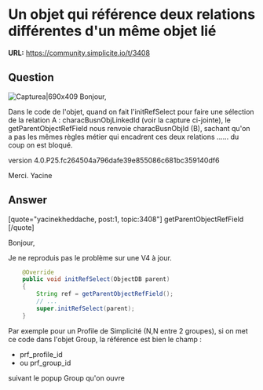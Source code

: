 # Un objet qui référence deux relations différentes d'un même objet lié

**URL:** https://community.simplicite.io/t/3408

## Question
![Capturea|690x409](upload://vhmAQZphUfTIxSHucLWs1zCOIU4.png)
Bonjour,

Dans le code de l'objet, quand on fait l'initRefSelect pour faire une sélection de la relation A : characBusnObjLinkedId (voir la capture ci-jointe), le getParentObjectRefField nous renvoie characBusnObjId (B), sachant qu'on a pas les mêmes règles métier qui encadrent ces deux relations ...... du coup on est bloqué.

version 4.0.P25.fc264504a796dafe39e855086c681bc359140df6

Merci.
Yacine

## Answer
[quote="yacinekheddache, post:1, topic:3408"]
getParentObjectRefField
[/quote]

Bonjour,

Je ne reproduis pas le problème sur une V4 à jour.

```java
	@Override
	public void initRefSelect(ObjectDB parent)
	{
		String ref = getParentObjectRefField();
		// ...
		super.initRefSelect(parent);
	}
```

Par exemple pour un Profile de Simplicité (N,N entre 2 groupes), si on met ce code dans l'objet Group, la référence est bien le champ :
- prf_profile_id
- ou prf_group_id

suivant le popup Group qu'on ouvre
